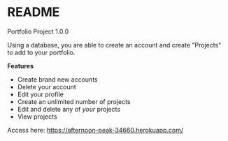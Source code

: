# README 

Portfolio Project 1.0.0 

Using a database, you are able to create an account and create "Projects" to add to your portfolio.

**Features**
- Create brand new accounts
- Delete your account
- Edit your profile
- Create an unlimited number of projects
- Edit and delete any of _your_ projects
- View projects

Access here: https://afternoon-peak-34660.herokuapp.com/
